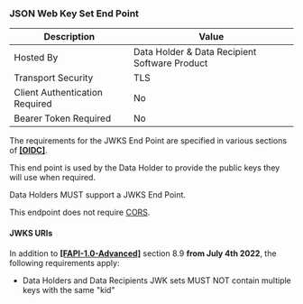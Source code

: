### JSON Web Key Set End Point
| Description | Value   |
|---|---|
| Hosted By  | Data Holder & Data Recipient Software Product  |
|  Transport Security |  TLS |
| Client Authentication Required| No|
| Bearer Token Required| No|

The requirements for the JWKS End Point are specified in various sections of **[[OIDC]](#nref-OIDC)**.

This end point is used by the Data Holder to provide the public keys they will use when required.

Data Holders MUST support a JWKS End Point.

This endpoint does not require [CORS](#cors).


#### JWKS URIs

In addition to **[[FAPI-1.0-Advanced]](#nref-FAPI-1-0-Advanced)** section 8.9 **from July 4th 2022**, the following requirements apply:

* Data Holders and Data Recipients JWK sets MUST NOT contain multiple keys with the same "kid"

